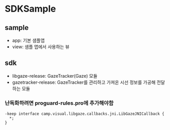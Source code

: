 # SDKSample

## sample
- app: 기본 샘플앱
- view: 샘플 앱에서 사용하는 뷰
## sdk
- libgaze-release: GazeTracker(Gaze) 모듈
- gazetracker-release: GazeTracker를 관리하고 가져온 시선 정보를 가공해 전달하는 모듈

### 난독화하려면 proguard-rules.pro에 추가해야함
```
-keep interface camp.visual.libgaze.callbacks.jni.LibGazeJNICallback {
  *;
}
```

